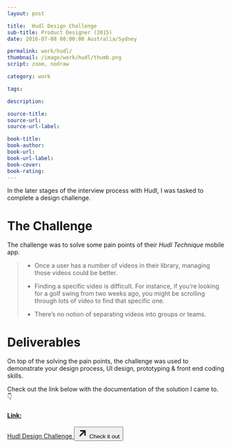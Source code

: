 ```yaml
---
layout: post

title:  Hudl Design Challenge
sub-title: Product Designer (2015)
date: 2016-07-08 00:00:00 Australia/Sydney

permalink: work/hudl/
thumbnail: /image/work/hudl/thumb.png
script: zoom, nodraw

category: work

tags:

description:

source-title:
source-url:
source-url-label:

book-title:
book-author:
book-url:
book-url-label:
book-cover:
book-rating:
---
```


In the later stages of the interview process with Hudl, I was tasked to complete a design challenge.

# The Challenge

The challenge was to solve some pain points of their _Hudl Technique_ mobile app.

> - Once a user has a number of videos in their library, managing those videos could be better.
>
> - Finding a specific video is difficult. For instance, if you’re looking for a golf swing from two weeks ago, you might be scrolling through lots of video to find that specific one.
>
> - There’s no notion of separating videos into groups or teams.

# Deliverables

On top of the solving the pain points, the challenge was used to demonstrate your design process, UI design, prototyping & front end coding skills.

Check out the link below with the documentation of the solution I came to. 👇

<div class="link-card">
  <a href="/hudl" class="border rounded p-4 md:p-5 my-6 lg:my-12 button shadow-none max-w-2xl flex flex-wrap" target="_blank">
    <h4 class="text-04 text-base leading-tight w-full uppercase font-semibold mb-0 lg:mb-0 glitch" data-text="Source:">Link:</h4>
    <span class="mt-2 mb-3 text-lg lg:text-xl w-full">Hudl Design Challenge</span>
    <button class="ic_external fill-current rounded text-white bg-primary py-1 pl-2 pr-3 flex items-center">
      <svg class="mr-2" height="24" viewBox="0 0 24 24" width="24" xmlns="http://www.w3.org/2000/svg"><path d="m13.8786797 8h-6.3786797c-.82842712 0-1.5-.67157288-1.5-1.5s.67157288-1.5 1.5-1.5h10c.8284271 0 1.5.67157288 1.5 1.5v10c0 .8284271-.6715729 1.5-1.5 1.5s-1.5-.6715729-1.5-1.5v-6.3786797l-8.95020426 8.9502043c-.58578644.5857864-1.53553391.5857864-2.12132035 0-.58578643-.5857864-.58578643-1.5355339 0-2.1213203z"/></svg>
      <span class="label text-base md:text-lg leading-tight">Check it out</span>
    </button>
  </a>
</div>
